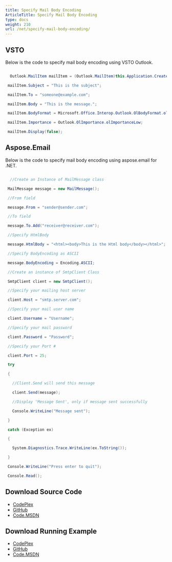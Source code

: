 ```yaml
---
title: Specify Mail Body Encoding
ArticleTitle: Specify Mail Body Encoding
type: docs
weight: 210
url: /net/specify-mail-body-encoding/
---
```



## **VSTO**
Below is the code to specify mail body encoding using VSTO Outlook.

``` cs

  Outlook.MailItem mailItem = (Outlook.MailItem)this.Application.CreateItem(Outlook.OlItemType.olMailItem);

 mailItem.Subject = "This is the subject";

 mailItem.To = "someone@example.com";

 mailItem.Body = "This is the message.";

 mailItem.BodyFormat = Microsoft.Office.Interop.Outlook.OlBodyFormat.olFormatRichText;

 mailItem.Importance = Outlook.OlImportance.olImportanceLow;

 mailItem.Display(false);


```
## **Aspose.Email**
Below is the code to specify mail body encoding using aspose.email for .NET.

``` cs

  //Create an Instance of MailMessage class

 MailMessage message = new MailMessage();

 //From field

 message.From = "sender@sender.com";

 //To field

 message.To.Add("receiver@receiver.com");

 //Specify HtmlBody

 message.HtmlBody = "<html><body>This is the Html body</body></html>";

 //Specify BodyEncoding as ASCII

 message.BodyEncoding = Encoding.ASCII;

 //Create an instance of SmtpClient Class

 SmtpClient client = new SmtpClient();

 //Specify your mailing host server

 client.Host = "smtp.server.com";

 //Specify your mail user name

 client.Username = "Username";

 //Specify your mail password

 client.Password = "Password";

 //Specify your Port #

 client.Port = 25;

 try

 {

   //Client.Send will send this message

   client.Send(message);

   //Display 'Message Sent', only if message sent successfully

   Console.WriteLine("Message sent");

 }

 catch (Exception ex)

 {

   System.Diagnostics.Trace.WriteLine(ex.ToString());

 }

 Console.WriteLine("Press enter to quit");

 Console.Read();


```
## **Download Source Code**
- [CodePlex](https://asposeemailvsto.codeplex.com/SourceControl/latest#Code)
- [GitHub](https://github.com/aspose-email/Aspose.Email-for-.NET/tree/master/Plugins/Aspose.Email%20Vs%20VSTO%20Outlook/Code%20Comparison%20of%20Common%20Features/Specify%20Mail%20Body%20Encoding)
- [Code.MSDN](https://code.msdn.microsoft.com/Code-Comparison-of-common-4e0f39b8/view/SourceCode#content)
## **Download Running Example**
- [CodePlex](https://asposeemailvsto.codeplex.com/releases/view/620910)
- [GitHub](https://github.com/aspose-email/Aspose.Email-for-.NET/releases/tag/AsposeEmailVsVSTOv1.2)
- [Code.MSDN](https://code.msdn.microsoft.com/Code-Comparison-of-common-4e0f39b8)
